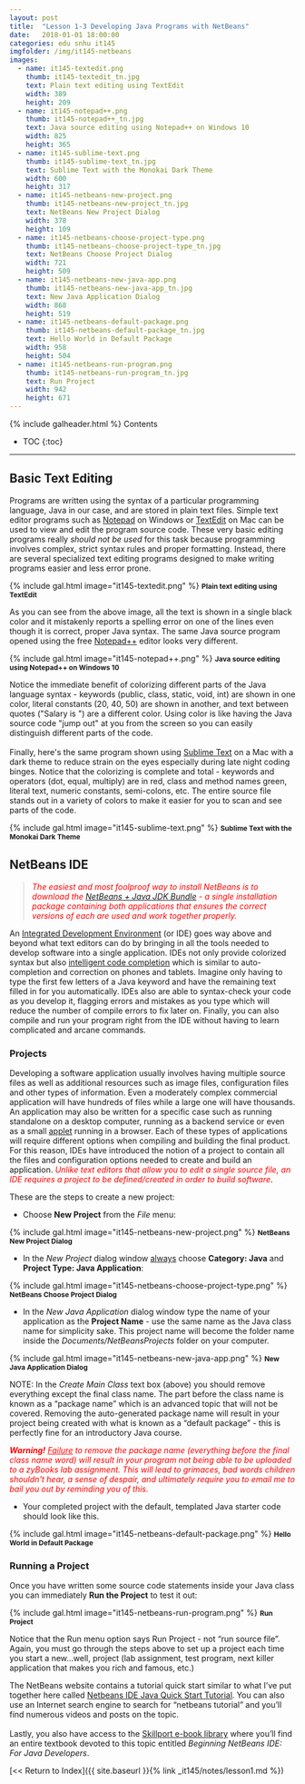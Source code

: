 ```yaml
---
layout: post
title:  "Lesson 1-3 Developing Java Programs with NetBeans"
date:   2018-01-01 18:00:00
categories: edu snhu it145
imgfolder: /img/it145-netbeans
images:
  - name: it145-textedit.png
    thumb: it145-textedit_tn.jpg
    text: Plain text editing using TextEdit
    width: 389
    height: 209
  - name: it145-notepad++.png
    thumb: it145-notepad++_tn.jpg
    text: Java source editing using Notepad++ on Windows 10
    width: 825
    height: 365
  - name: it145-sublime-text.png
    thumb: it145-sublime-text_tn.jpg
    text: Sublime Text with the Monokai Dark Theme
    width: 600
    height: 317
  - name: it145-netbeans-new-project.png
    thumb: it145-netbeans-new-project_tn.jpg
    text: NetBeans New Project Dialog
    width: 378
    height: 109
  - name: it145-netbeans-choose-project-type.png
    thumb: it145-netbeans-choose-project-type_tn.jpg
    text: NetBeans Choose Project Dialog
    width: 721
    height: 509
  - name: it145-netbeans-new-java-app.png
    thumb: it145-netbeans-new-java-app_tn.jpg
    text: New Java Application Dialog
    width: 868
    height: 519
  - name: it145-netbeans-default-package.png
    thumb: it145-netbeans-default-package_tn.jpg
    text: Hello World in Default Package
    width: 958
    height: 504
  - name: it145-netbeans-run-program.png
    thumb: it145-netbeans-run-program_tn.jpg
    text: Run Project
    width: 942
    height: 671
---
```

{% include galheader.html %}
Contents
* TOC
{:toc}
<hr/>

## Basic Text Editing
Programs are written using the syntax of a particular programming language, Java in our case, and are stored in plain text files. Simple text editor programs such as [Notepad](https://en.wikipedia.org/wiki/Microsoft_Notepad) on Windows or [TextEdit](https://en.wikipedia.org/wiki/TextEdit) on Mac can be used to view and edit the program source code. These very basic editing programs really _should not be used_ for this task because programming involves complex, strict syntax rules and proper formatting. Instead, there are several specialized text editing programs designed to make writing programs easier and less error prone.

{% include gal.html image="it145-textedit.png" %}
<span style="font-size: 12px; font-weight: bold;">Plain text editing using TextEdit</span><br/>

As you can see from the above image, all the text is shown in a single black color and it mistakenly reports a spelling error on one of the lines even though it is correct, proper Java syntax. The same Java source program opened using the free <a href="https://en.wikipedia.org/wiki/Notepad%2B%2B" target="_blank" title="Notepad++">Notepad++</a>&nbsp;editor looks very different.

{% include gal.html image="it145-notepad++.png" %}
<span style="font-size: 12px; font-weight: bold;">Java source editing using Notepad++ on Windows 10</span><br/>

Notice the immediate benefit of colorizing different parts of the Java language syntax - keywords (public, class, static, void, int) are shown in one color, literal constants (20, 40, 50) are shown in another, and text between quotes ("Salary is ") are a different color. Using color is like having the Java source code "jump out" at you from the screen so you can easily distinguish different parts of the code.<br><br>Finally, here's the same program shown using <a href="https://en.wikipedia.org/wiki/Sublime_Text" target="_blank" title="Sublime Text">Sublime Text</a> on a Mac with a dark theme to reduce strain on the eyes especially during late night coding binges. Notice that the colorizing is complete and total - keywords and operators (dot, equal, multiply) are in red, class and method names green, literal text, numeric constants, semi-colons, etc. The entire source file stands out in a variety of colors to make it easier for you to scan and see parts of the code.

{% include gal.html image="it145-sublime-text.png" %}
<span style="font-size: 12px; font-weight: bold;">Sublime Text with the Monokai Dark Theme</span>

## NetBeans IDE
> <i style="color: rgb(255, 0, 0);">The easiest and most foolproof way to install NetBeans is to download the [NetBeans + Java JDK Bundle](http://www.oracle.com/technetwork/articles/javase/jdk-netbeans-jsp-142931.html) - a single installation package containing both applications that ensures the correct versions of each are used and work together properly.</i>

An <a href="https://techterms.com/definition/ide" target="_blank" title="Integrated Development Environment">Integrated Development Environment</a> (or IDE) goes way above and beyond what text editors can do by bringing in all the tools needed to develop software into a single application. IDEs not only provide colorized syntax but also <a href="https://en.wikipedia.org/wiki/Intelligent_code_completion" target="_blank" title="Intelligent Code Completion">intelligent code completion</a>&nbsp;which is similar to auto-completion and correction on phones and tablets. Imagine only having to type the first few letters of a Java keyword and have the remaining text filled in for you automatically. IDEs also are able to syntax-check your code as you develop it, flagging errors and mistakes as you type which will reduce the number of compile errors to fix later on. Finally, you can also compile and run your program right from the IDE without having to learn complicated and arcane commands.

### Projects
Developing a software application usually involves having multiple source files as well as additional resources such as image files, configuration files and other types of information. Even a moderately complex commercial application will have hundreds of files while a large one will have thousands. An application may also be written for a specific case such as running standalone on a desktop computer, running as a backend service or even as a small <a href="https://techterms.com/definition/applet" target="_blank" title="applet">applet</a> running in a browser. Each of these types of applications will require different options when compiling and building the final product. For this reason, IDEs have introduced the notion of a project to contain all the files and configuration options needed to create and build an application. <i style="color: rgb(255, 0, 0);">Unlike text editors that allow you to edit a single source file, an IDE requires a project to be defined/created in order to build software</i>.

<gcb-youtube videoid="http://www.youtube.com/watch?v=XXccdFWUDOs" instanceid="uOtpWCupyPEG"></gcb-youtube>
These are the steps to create a new project:

- Choose <b>New Project</b> from the <i>File</i> menu:<br>

{% include gal.html image="it145-netbeans-new-project.png" %}
<span style="font-size: 12px; font-weight: bold;">NetBeans New Project Dialog</span><br/>

- In the <i>New Project</i> dialog window <u>always</u> choose <b>Category: Java</b> and <b>Project Type: Java Application</b>:

{% include gal.html image="it145-netbeans-choose-project-type.png" %}
<span style="font-size: 12px; font-weight: bold;">NetBeans Choose Project Dialog</span><br/>

- In the <i>New Java Application</i> dialog window type the name of your application as the <b>Project Name</b>&nbsp;- use the same name as the Java class name for simplicity sake. This project name will become the folder name inside the <i>Documents/NetBeansProjects</i> folder on your computer.

{% include gal.html image="it145-netbeans-new-java-app.png" %}
<span style="font-size: 12px; font-weight: bold;">New Java Application Dialog</span><br/>

NOTE: In the <i>Create Main Class</i> text box (above) you should remove everything except the final class name. The part before the class name is known as a “package name” which is an advanced topic that will not be covered. Removing the auto-generated package name will result in your project being created with what is known as a “default package” - this is perfectly fine for an introductory Java course.

<i style="color: rgb(255, 0, 0);"><b>Warning!</b> <u>Failure</u> to remove the package name (everything before the final class name word) will result in your program not being able to be uploaded to a zyBooks lab assignment. This will lead to grimaces, bad words children shouldn't hear, a sense of despair, and ultimately require you to email me to bail you out by reminding you of this.</i>

- Your completed project with the default, templated Java starter code should look like this.

{% include gal.html image="it145-netbeans-default-package.png" %}
<span style="font-size: 12px; font-weight: bold;">Hello World in Default Package</span><br/>

### Running a Project
Once you have written some source code statements inside your Java class you can immediately <b>Run the Project</b>&nbsp;to test it out:

{% include gal.html image="it145-netbeans-run-program.png" %}
<span style="font-size: 12px; font-weight: bold;">Run Project</span><br/>

Notice that the Run menu option says Run Project - not “run source file”. Again, you must go through the steps above to set up a project each time you start a new…well, project (lab assignment, test program, next killer application that makes you rich and famous, etc.)

The NetBeans website contains a tutorial quick start similar to what I’ve put together here called <a href="https://netbeans.org/kb/docs/java/quickstart.html" target="_blank" title="Netbeans IDE Java Quick Start Tutorial">Netbeans IDE Java Quick Start Tutorial</a>. You can also use an Internet search engine to search for “netbeans tutorial” and you’ll find numerous videos and posts on the topic.<br><br>Lastly, you also have access to the <a href="https://snhu.skillport.com/skillportfe/login.action" target="_blank" title="Skillport e-book library">Skillport e-book library</a> where you’ll find an entire textbook devoted to this topic entitled <i>Beginning NetBeans IDE: For Java Developers</i>.

[<< Return to Index]({{ site.baseurl }}{% link _it145/notes/lesson1.md %})<br/>